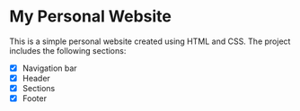 # My Personal Website
This is a simple personal website created using HTML and CSS. The project includes the following sections:

 - [x] Navigation bar  
- [x] Header  
- [x] Sections  
- [x] Footer
